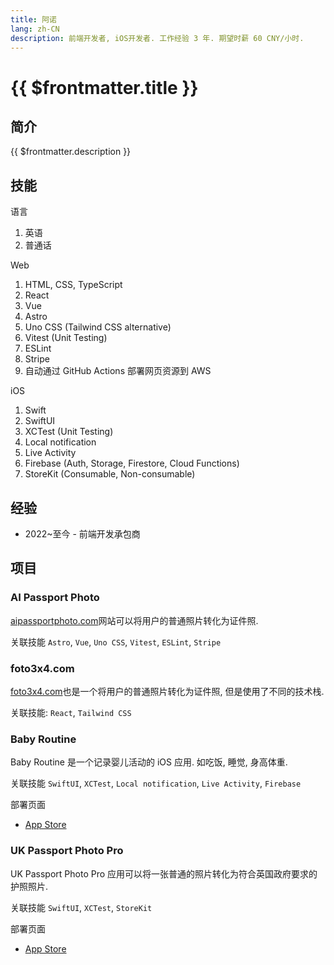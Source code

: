 ```yaml
---
title: 阿诺
lang: zh-CN
description: 前端开发者, iOS开发者. 工作经验 3 年. 期望时薪 60 CNY/小时.
---
```


# {{ $frontmatter.title }}

## 简介

{{ $frontmatter.description }}

## 技能

语言
1. 英语
2. 普通话

Web
1. HTML, CSS, TypeScript
2. React
3. Vue
4. Astro
5. Uno CSS (Tailwind CSS alternative)
6. Vitest (Unit Testing)
7. ESLint
8. Stripe
9. 自动通过 GitHub Actions 部署网页资源到 AWS

iOS
1. Swift
2. SwiftUI
3. XCTest (Unit Testing)
4. Local notification
5. Live Activity
6. Firebase (Auth, Storage, Firestore, Cloud Functions)
7. StoreKit (Consumable, Non-consumable)

## 经验

- 2022~至今 - 前端开发承包商

## 项目

### AI Passport Photo

[aipassportphoto.com](https://aipassportphoto.com/)网站可以将用户的普通照片转化为证件照.

关联技能 `Astro`, `Vue`, `Uno CSS`, `Vitest`, `ESLint`, `Stripe`

### foto3x4.com

[foto3x4.com](https://foto3x4.com)也是一个将用户的普通照片转化为证件照, 但是使用了不同的技术栈.

关联技能: `React`, `Tailwind CSS`

### Baby Routine

Baby Routine 是一个记录婴儿活动的 iOS 应用. 如吃饭, 睡觉, 身高体重.

关联技能 `SwiftUI`, `XCTest`, `Local notification`, `Live Activity`, `Firebase`

部署页面
- [App Store](https://apps.apple.com/us/app/baby-routine-baby-tracker/id6740127932)

### UK Passport Photo Pro

UK Passport Photo Pro 应用可以将一张普通的照片转化为符合英国政府要求的护照照片.

关联技能 `SwiftUI`, `XCTest`, `StoreKit`

部署页面
- [App Store](https://apps.apple.com/us/app/uk-passport-photo-pro/id6743296026)
